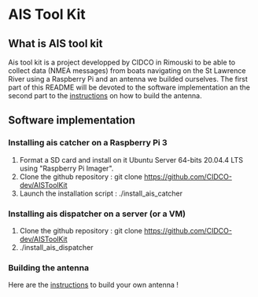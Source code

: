 # AIS Tool Kit 
## What is AIS tool kit   

Ais tool kit is a project developped by CIDCO in Rimouski to be able to collect data (NMEA messages) from boats navigating on the St Lawrence River using a Raspberry Pi and an antenna we builded ourselves. The first part of this README will be devoted to the software implementation an the second part to the [instructions](https://github.com/CIDCO-dev/AISToolkit/blob/main/Hardware/README.md) on how to build the antenna.  

## Software implementation 
### Installing ais catcher on a Raspberry Pi 3
1. Format a SD card and install on it Ubuntu Server 64-bits 20.04.4 LTS using "Raspberry Pi Imager".  
2. Clone the github repository : git clone https://github.com/CIDCO-dev/AISToolKit
3. Launch the installation script : ./install_ais_catcher

### Installing ais dispatcher on a server (or a VM)
1. Clone the github repository : git clone https://github.com/CIDCO-dev/AISToolKit
2. ./install_ais_dispatcher





###  Building the antenna  

Here are the [instructions](https://github.com/CIDCO-dev/AISToolkit/blob/main/Hardware/README.md) to build your own antenna !


